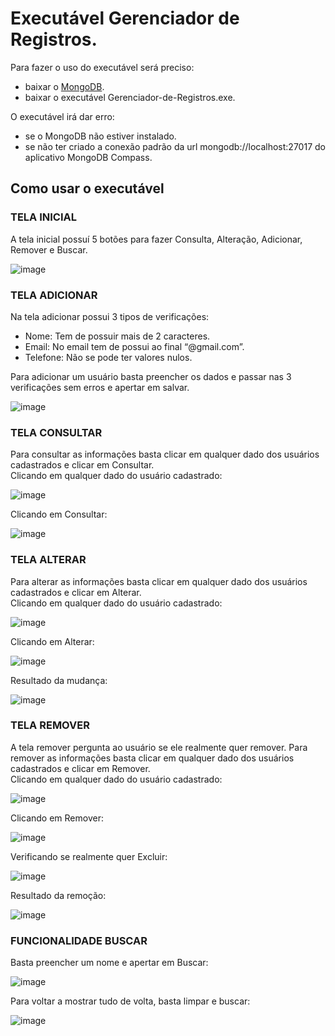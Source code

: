 # Executável Gerenciador de Registros.
Para fazer o uso do executável será preciso:
 - baixar o [MongoDB](https://www.mongodb.com/try/download/community).
 - baixar o executável Gerenciador-de-Registros.exe.

O executável irá dar erro:
 - se o MongoDB não estiver instalado.
 - se não ter criado a conexão padrão da url mongodb://localhost:27017 do aplicativo MongoDB Compass. 

## Como usar o executável 
### TELA INICIAL
A tela inicial possuí 5 botões para fazer Consulta, Alteração, Adicionar, Remover e Buscar.

![image](https://github.com/ArmintasFilho/Gerenciamento-de-registros/assets/160923354/e13ac21d-972a-4367-906d-5ac49f1cd8d9)

### TELA ADICIONAR
Na tela adicionar possui 3 tipos de verificações: 
-	Nome: Tem de possuir mais de 2 caracteres.
-	Email: No email tem de possui ao final “@gmail.com”. 
-	Telefone: Não se pode ter valores nulos.

Para adicionar um usuário basta preencher os dados e passar nas 3 verificações sem erros e apertar em salvar.

 ![image](https://github.com/ArmintasFilho/Gerenciamento-de-registros/assets/160923354/f7feb420-cf31-4adb-ab67-1bb825c8a64f)

### TELA CONSULTAR
Para consultar as informações basta clicar em qualquer dado dos usuários cadastrados e clicar em Consultar.<br>
Clicando em qualquer dado do usuário cadastrado: 

![image](https://github.com/ArmintasFilho/Gerenciamento-de-registros/assets/160923354/6322c210-3982-41c0-aa2a-723612262d4f)

Clicando em Consultar:

![image](https://github.com/ArmintasFilho/Gerenciamento-de-registros/assets/160923354/bb53f457-291b-4f39-86a7-991d2501b90c)

### TELA ALTERAR 
Para alterar as informações basta clicar em qualquer dado dos usuários cadastrados e clicar em Alterar.<br>
Clicando em qualquer dado do usuário cadastrado:

![image](https://github.com/ArmintasFilho/Gerenciamento-de-registros/assets/160923354/a19e104d-3362-4c6c-a0fe-a1980b671319)

Clicando em Alterar:  

![image](https://github.com/ArmintasFilho/Gerenciamento-de-registros/assets/160923354/cc880804-2078-45bd-9b06-35f74d372aab)

Resultado da mudança:

![image](https://github.com/ArmintasFilho/Gerenciamento-de-registros/assets/160923354/b9e493cf-0700-4997-994d-9b0ff3b533e5)

### TELA REMOVER
A tela remover pergunta ao usuário se ele realmente quer remover.
Para remover as informações basta clicar em qualquer dado dos usuários cadastrados e clicar em Remover.<br> 
Clicando em qualquer dado do usuário cadastrado:

![image](https://github.com/ArmintasFilho/Gerenciamento-de-registros/assets/160923354/a576685b-555c-4a2c-ac7f-26dd2cae2c40)

Clicando em Remover:

![image](https://github.com/ArmintasFilho/Gerenciamento-de-registros/assets/160923354/37007f2c-624f-4a97-9e24-881cff61a7d4)

Verificando se realmente quer Excluir:

![image](https://github.com/ArmintasFilho/Gerenciamento-de-registros/assets/160923354/82da58e2-8cf5-4178-be57-5100cf35c0f7)

Resultado da remoção:

![image](https://github.com/ArmintasFilho/Gerenciamento-de-registros/assets/160923354/df1e82a9-3666-495e-9aa3-ae3768dd36b9)

### FUNCIONALIDADE BUSCAR
Basta preencher um nome e apertar em Buscar:

![image](https://github.com/ArmintasFilho/Gerenciamento-de-registros/assets/160923354/25856d9f-a5ef-4d98-a3b5-387cf6b2f189)

Para voltar a mostrar tudo de volta, basta limpar e buscar:

![image](https://github.com/ArmintasFilho/Gerenciamento-de-registros/assets/160923354/0101022d-2196-4e2c-afa6-79325e5bd809)

